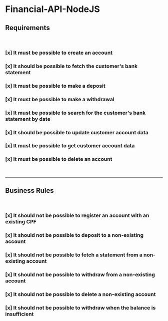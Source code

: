 # Financial-API-NodeJS

## Requirements

<br>

### [x] It must be possible to create an account
### [x] It should be possible to fetch the customer's bank statement
### [x] It must be possible to make a deposit
### [x] It must be possible to make a withdrawal
### [x] It must be possible to search for the customer's bank statement by date
### [x] It should be possible to update customer account data
### [x] It must be possible to get customer account data
### [x] It must be possible to delete an account

<br>
<hr>

## Business Rules

<br>

### [x] It should not be possible to register an account with an existing CPF
### [x] It should not be possible to deposit to a non-existing account
### [x] It should not be possible to fetch a statement from a non-existing account
### [x] It should not be possible to withdraw from a non-existing account
### [x] It should not be possible to delete a non-existing account
### [x] It should not be possible to withdraw when the balance is insufficient
